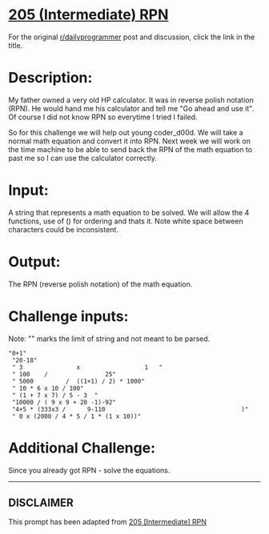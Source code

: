 # [205 (Intermediate) RPN](https://www.reddit.com/r/dailyprogrammer/comments/2yquvm/20150311_challenge_205_intermediate_rpn/)

For the original [r/dailyprogrammer](https://www.reddit.com/r/dailyprogrammer/) post and discussion, click the link in the title.

# Description:
My father owned a very old HP calculator. It was in reverse polish notation (RPN). He would hand me his calculator and tell me "Go ahead and use it". Of course I did not know RPN so everytime I tried I failed.

So for this challenge we will help out young coder_d00d. We will take a normal math equation and convert it into RPN. Next week we will work on the time machine to be able to send back the RPN of the math equation to past me so I can use the calculator correctly.

# Input:
A string that represents a math equation to be solved. We will allow the 4 functions, use of () for ordering and thats it. Note white space between characters could be inconsistent.

# Output:
The RPN (reverse polish notation) of the math equation.

# Challenge inputs:
Note: "" marks the limit of string and not meant to be parsed.


```
"0+1"
 "20-18"
 " 3               x                  1   "
 " 100    /                25"
 " 5000         /  ((1+1) / 2) * 1000"
 " 10 * 6 x 10 / 100"
 " (1 + 7 x 7) / 5 - 3  "
 "10000 / ( 9 x 9 + 20 -1)-92"
 "4+5 * (333x3 /      9-110                                      )"
 " 0 x (2000 / 4 * 5 / 1 * (1 x 10))"
```
# Additional Challenge:
Since you already got RPN - solve the equations.


----
## **DISCLAIMER**
This prompt has been adapted from [205 [Intermediate] RPN](https://www.reddit.com/r/dailyprogrammer/comments/2yquvm/20150311_challenge_205_intermediate_rpn/
)
